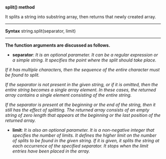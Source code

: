 **split() method**

It splits a string into substring array, then returns that newly created array.

---------------------------

**Syntax**
string.split(separator, limit) 

----------------------------

**The function arguments are discussed as follows.**

- **separator**: _It is an optional parameter. It can be a regular expression or a simple string. It specifies the point where the split should take place._

_If it has multiple characters, then the sequence of the entire character must be found to split._

_If the separator is not present in the given string, or if it is omitted, then the entire string becomes a single array element. In these cases, the returned array contains a single element consisting of the entire string._

_If the separator is present at the beginning or the end of the string, then it still has the effect of splitting. The returned array consists of an empty string of zero length that appears at the beginning or the last position of the returned array._

- **limit**: _It is also an optional parameter. It is a non-negative integer that specifies the number of limits. It defines the higher limit on the number of splits to be found in the given string. If it is given, it splits the string at each occurrence of the specified separator. It stops when the limit entries have been placed in the array._